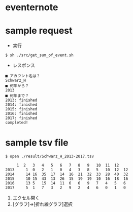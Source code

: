 # eventernote
# sample request
- 実行
```
$ sh ./src/get_sum_of_event.sh
```
- レスポンス
```
■ アカウント名は？
Schwarz_H
■ 何年から？
2013
■ 何年まで？
2013: finished
2014: finished
2015: finished
2016: finished
2017: finished
completed!
```
# sample tsv file
```
$ open ./result/Schwarz_H_2013-2017.tsv
```
```
	 1	2	3	4	5	6	7	8	9	10	11	12
2013	 1	0	2	1	0	4	3	8	5	10	12	12
2014	 14	16	35	17	14	16	21	32	33	28	40	32
2015	 10	15	43	13	26	15	19	19	10	16	18	16
2016	 13	5	15	14	11	6	6	9	7	4	5	6
2017	 5	1	7	3	2	9	2	4	6	0	1	0
```

1. エクセル開く
2. [グラフ]->[折れ線グラフ]選択
